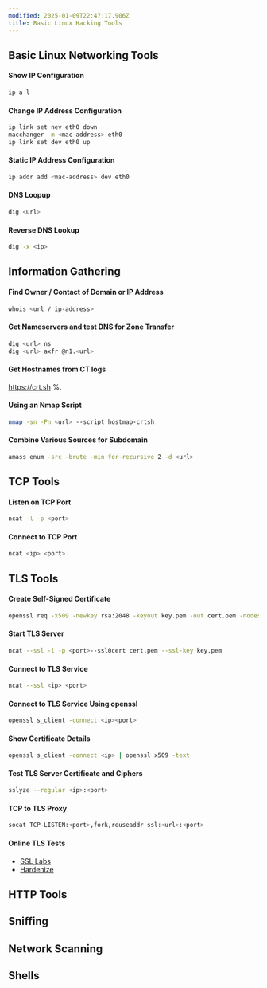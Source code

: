 ```yaml
---
modified: 2025-01-09T22:47:17.906Z
title: Basic Linux Hacking Tools
---
```


## Basic Linux Networking Tools

#### Show IP Configuration

```bash
ip a l
```

#### Change IP Address Configuration

```bash
ip link set nev eth0 down
macchanger -m <mac-address> eth0
ip link set dev eth0 up
```

#### Static IP Address Configuration

```bash
ip addr add <mac-address> dev eth0
```

#### DNS Loopup

```bash
dig <url>
```

#### Reverse DNS Lookup

```bash
dig -x <ip>
```

## Information Gathering

#### Find Owner / Contact of Domain or IP Address

```bash
whois <url / ip-address>
```

#### Get Nameservers and test DNS for Zone Transfer

```bash
dig <url> ns
dig <url> axfr @n1.<url>
```

#### Get Hostnames from CT logs

https://crt.sh
%.<url>

#### Using an Nmap Script

```bash
nmap -sn -Pn <url> --script hostmap-crtsh
```

#### Combine Various Sources for Subdomain

```bash
amass enum -src -brute -min-for-recursive 2 -d <url>
```

## TCP Tools

#### Listen on TCP Port

```bash
ncat -l -p <port>
```

#### Connect to TCP Port

```bash
ncat <ip> <port>
```

## TLS Tools

#### Create Self-Signed Certificate

```bash
openssl req -x509 -newkey rsa:2048 -keyout key.pem -out cert.oem -nodes -subj "/CN=<url>/"
```

#### Start TLS Server

```bash
ncat --ssl -l -p <port>--ssl0cert cert.pem --ssl-key key.pem
```

#### Connect to TLS Service

```bash
ncat --ssl <ip> <port>
```

#### Connect to TLS Service Using openssl

```bash
openssl s_client -connect <ip><port>
```

#### Show Certificate Details

```bash
openssl s_client -connect <ip> | openssl x509 -text
```

#### Test TLS Server Certificate and Ciphers

```bash
sslyze --regular <ip>:<port>
```

#### TCP to TLS Proxy

```bash
socat TCP-LISTEN:<port>,fork,reuseaddr ssl:<url>:<port>
```

#### Online TLS Tests

- [SSL Labs](ssllabs.com)
- [Hardenize](hardenize.com)

## HTTP Tools

## Sniffing

## Network Scanning

## Shells
